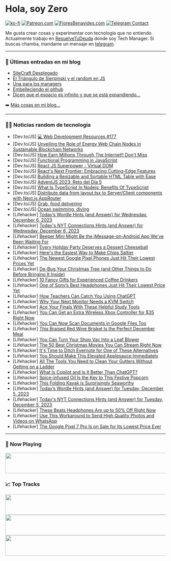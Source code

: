 # Hola, soy Zero

[![ko-fi](https://ko-fi.com/img/githubbutton_sm.svg)](https://ko-fi.com/J3J4N0LUK)
[![Patreon.com](https://img.shields.io/endpoint.svg?url=https%3A%2F%2Fshieldsio-patreon.vercel.app%2Fapi%3Fusername%3Dzerodragon%26type%3Dpatrons&style=for-the-badge)](https://patreon.com/zerodragon)
[![FloresBenavides.com](https://img.shields.io/website?down_message=oops&label=MiBlog&style=for-the-badge&up_message=online&url=https%3A%2F%2Ffloresbenavides.com)](https://floresbenavides.com)
[![Telegram Contact](https://img.shields.io/badge/escr%C3%ADbeme-ZeroDragon-%2326A5E4?style=for-the-badge&logo=telegram)](https://t.me/zerodragon)

Me gusta crear cosas y experimentar con tecnología que no entiendo.
Actualmente trabajo en [ResuelveTuDeuda](http://github.com/resuelve) donde soy Tech Manager.
Si buscas chamba, mandame un mensaje en [telegram](https://t.me/zerodragon).

---

### 📕 Últimas entradas en mi blog
<!-- BLOG-POST-LIST:START -->
- [SiteCraft Desplegado](https://floresbenavides.com/sitecraft-desplegado/)
- [El Triángulo de Sierpinski y el random en JS](https://floresbenavides.com/el-triangulo-de-sierpinski-y-el-random-en-js/)
- [Una para los managers](https://floresbenavides.com/una-para-los-managers/)
- [Embelleciendo el github](https://floresbenavides.com/embelleciendo-el-github/)
- [Dicen que el espacio es infinito y que se está expandiendo…](https://floresbenavides.com/dicen-que-el-espacio-es-infinito-y-que-se-esta-expandiendo/)
<!-- BLOG-POST-LIST:END -->

➡️ [Más cosas en mi blog...](https://floresbenavides.com)

---

### 👨‍💻 Noticias random de tecnología
<!-- TECH-POSTS:START -->
- [Dev.to/JS] [💻 Web Development Resources #177](https://dev.to/vincenius/web-development-resources-177-4gal)
- [Dev.to/JS] [Unveiling the Role of Energy Web Chain Nodes in Sustainable Blockchain Networks](https://dev.to/mepak2/unveiling-the-role-of-energy-web-chain-nodes-in-sustainable-blockchain-networks-4b55)
- [Dev.to/JS] [How Earn Millions Through The Internet!! Don&#39;t Miss](https://dev.to/infomonkk/how-earn-millions-through-the-internet-dont-miss-2222)
- [Dev.to/JS] [Functional Programming in JavaScript](https://dev.to/jgdevelopments/functional-programming-in-javascript-1paj)
- [Dev.to/JS] [React JS Superpower - Virtual DOM](https://dev.to/mainak0907/react-js-superpower-virtual-dom-178d)
- [Dev.to/JS] [React&#39;s Next Frontier: Embracing Cutting-Edge Features](https://dev.to/mourya_modugula/reacts-next-frontier-embracing-cutting-edge-features-2ka3)
- [Dev.to/JS] [Building a Resizable and Sortable HTML Table with Ease](https://dev.to/sohrabzia/building-a-resizable-and-sortable-html-table-with-ease-2a0e)
- [Dev.to/JS] [AdventJS 2023: Reto del Día 5](https://dev.to/fenriuz/adventjs-2023-reto-del-dia-5-1dpk)
- [Dev.to/JS] [What Is TypeScript In Nodejs: Benefits Of TypeScript](https://dev.to/learn-to-earn/what-is-typescript-in-nodejs-benefits-of-typescript-4b2m)
- [Dev.to/JS] [Distribute data from layout.tsx to Server/Client components with Next.js AppRouter](https://dev.to/sorakumo001/distribute-data-from-layouttsx-to-serverclient-components-with-nextjs-approuter-2ieb)
- [Dev.to/JS] [Grab, food delivering](https://dev.to/morgild/grab-food-delivering-g98)
- [Dev.to/JS] [Ocean swimming, diving](https://dev.to/morgild/ocean-swimming-diving-17om)
- [Lifehacker] [Today’s Wordle Hints &lpar;and Answer&rpar; for Wednesday, December 6, 2023](https://lifehacker.com/entertainment/wordle-answer-today-december-6-2023)
- [Lifehacker] [Today&#39;s NYT Connections Hints &lpar;and Answer&rpar; for Wednesday, December 6, 2023](https://lifehacker.com/entertainment/nyt-connections-answer-today-december-6-2023)
- [Lifehacker] [Beeper Mini Might Be the iMessage-on-Android App We’ve Been Waiting For](https://lifehacker.com/tech/beeper-mini-imessage-on-android-app)
- [Lifehacker] [Every Holiday Party Deserves a Dessert Cheeseball](https://lifehacker.com/every-holiday-party-deserves-a-dessert-cheeseball-1849916116)
- [Lifehacker] [Here&#39;s the Easiest Way to Make Chips Saltier](https://lifehacker.com/food-drink/easiest-way-to-make-chips-saltier)
- [Lifehacker] [The Newest Google Pixel Phones Just Hit Their Lowest Prices Yet](https://lifehacker.com/tech/google-pixel-8-pro-deal)
- [Lifehacker] [De-Bug Your Christmas Tree &lpar;and Other Things to Do Before Bringing It Inside&rpar;](https://lifehacker.com/home/christmas-tree-tips)
- [Lifehacker] [10 Fancy Gifts for Experienced Coffee Drinkers](https://lifehacker.com/food-drink/best-gifts-for-coffee-lovers)
- [Lifehacker] [One of Sony’s Best Headphones Just Hit Their Lowest Price Yet](https://lifehacker.com/tech/sony-wh1000xm4-noise-cancelling-headphones-sale)
- [Lifehacker] [How Teachers Can Catch You Using ChatGPT](https://lifehacker.com/family/how-teachers-detect-ai-chatgpt)
- [Lifehacker] [Why Your Next Monitor Needs a KVM Switch](https://lifehacker.com/tech/your-next-monitor-needs-a-kvm-switch)
- [Lifehacker] [Ace Your Finals With These Helpful Study Tools](https://lifehacker.com/family/best-study-tools-finals-week)
- [Lifehacker] [You Can Get an Extra Wireless Xbox Controller for $35 Right Now](https://lifehacker.com/entertainment/xbox-controller-sale)
- [Lifehacker] [You Can Now Scan Documents in Google Files Too](https://lifehacker.com/tech/you-can-now-scan-documents-in-google-files)
- [Lifehacker] [This Braised Red Wine Brisket Is the Perfect December Meal](https://lifehacker.com/food-drink/best-braised-red-wine-brisket-recipe)
- [Lifehacker] [You Can Turn Your Shop Vac Into a Leaf Blower](https://lifehacker.com/home/use-shop-vac-as-leaf-blower)
- [Lifehacker] [The 50 Best Christmas Movies You Can Stream Right Now](https://lifehacker.com/entertainment/50-best-christmas-movies)
- [Lifehacker] [It&#39;s Time to Ditch Evernote for One of These Alternatives](https://lifehacker.com/tech/best-evernote-alternatives)
- [Lifehacker] [You Should Make This Elevated Applesauce Immediately](https://lifehacker.com/food-drink/best-homemade-applesauce-recipe)
- [Lifehacker] [All The Tools You Need to Clean Your Gutters Without Getting on a Ladder](https://lifehacker.com/home/how-to-clean-your-gutters-without-a-ladder)
- [Lifehacker] [What Is Copilot and Is It Better Than ChatGPT?](https://lifehacker.com/tech/what-is-microsoft-copilot)
- [Lifehacker] [Spice-infused Oil Is the Key to This Festive Popcorn](https://lifehacker.com/food-drink/holiday-spiced-popcorn-recipe)
- [Lifehacker] [This Folding Kayak is Surprisingly Seaworthy](https://lifehacker.com/health/oru-lake-folding-kayak-review-surprisingly-seaworthy)
- [Lifehacker] [Today’s Wordle Hints &lpar;and Answer&rpar; for Tuesday, December 5, 2023](https://lifehacker.com/entertainment/wordle-answer-today-december-5-2023)
- [Lifehacker] [Today&#39;s NYT Connections Hints &lpar;and Answer&rpar; for Tuesday, December 5, 2023](https://lifehacker.com/entertainment/todays-nyt-connections-hints-and-answer-for-tuesday-december-5-2023)
- [Lifehacker] [These Beats Headphones Are up to 50% Off Right Now](https://lifehacker.com/tech/beats-headphones-sale-amazon)
- [Lifehacker] [Use This Workaround to Send High Quality Photos and Videos on WhatsApp](https://lifehacker.com/you-can-finally-send-high-quality-photos-on-whatsapp-1850519877)
- [Lifehacker] [The Google Pixel 7 Pro Is on Sale for Its Lowest Price Ever](https://lifehacker.com/tech/google-pixel-7-pro-lowest-price-ever-at-woot)<!-- TECH-POSTS:END -->

---

### 🎵 Now Playing
<a href="https://spotify-now-playing-dun.vercel.app/now-playing?open"><img src="https://spotify-now-playing-dun.vercel.app/now-playing" width="540" height="64"></a>

### 📈 Top Tracks
<a href="https://spotify-now-playing-dun.vercel.app/top-tracks?i=1&open"><img src="https://spotify-now-playing-dun.vercel.app/top-tracks?i=1" width="540" height="64"></a>
<a href="https://spotify-now-playing-dun.vercel.app/top-tracks?i=2&open"><img src="https://spotify-now-playing-dun.vercel.app/top-tracks?i=2" width="540" height="64"></a>
<a href="https://spotify-now-playing-dun.vercel.app/top-tracks?i=3&open"><img src="https://spotify-now-playing-dun.vercel.app/top-tracks?i=3" width="540" height="64"></a>
